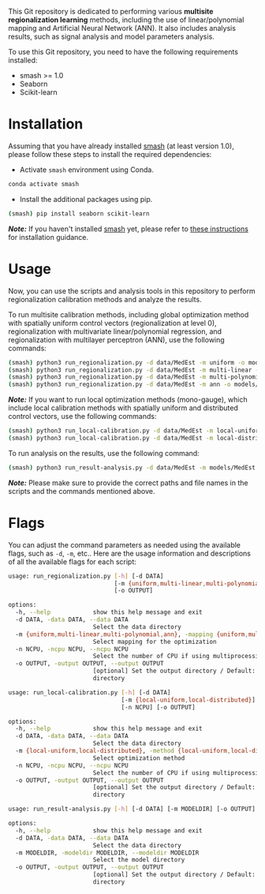 This Git repository is dedicated to performing various **multisite regionalization learning** methods, including the use of linear/polynomial mapping and Artificial Neural Network (ANN). It also includes analysis results, such as signal analysis and model parameters analysis.

To use this Git repository, you need to have the following requirements installed:
- smash >= 1.0
- Seaborn
- Scikit-learn

# Installation
Assuming that you have already installed [smash](https://github.com/DassHydro-dev/smash) (at least version 1.0), please follow these steps to install the required dependencies:
- Activate `smash` environment using Conda.
```bash
conda activate smash
```
- Install the additional packages using pip.
```bash
(smash) pip install seaborn scikit-learn 
```
**_Note:_**  If you haven't installed [smash](https://github.com/DassHydro-dev/smash) yet, please refer to [these instructions](https://smash.recover.inrae.fr/getting_started/index.html) for installation guidance.

# Usage
Now, you can use the scripts and analysis tools in this repository to perform regionalization calibration methods and analyze the results.

To run multisite calibration methods, including global optimization method with spatially uniform control vectors (regionalization at level 0), regionalization with multivariate linear/polynomial regression, and regionalization with multilayer perceptron (ANN), use the following commands:
```bash
(smash) python3 run_regionalization.py -d data/MedEst -m uniform -o models/MedEst
(smash) python3 run_regionalization.py -d data/MedEst -m multi-linear -o models/MedEst
(smash) python3 run_regionalization.py -d data/MedEst -m multi-polynomial -o models/MedEst
(smash) python3 run_regionalization.py -d data/MedEst -m ann -o models/MedEst
```

**_Note:_** If you want to run local optimization methods (mono-gauge), which include local calibration methods with spatially uniform and distributed control vectors, use the following commands:
```bash
(smash) python3 run_local-calibration.py -d data/MedEst -m local-uniform -o models/MedEst
(smash) python3 run_local-calibration.py -d data/MedEst -m local-distributed -o models/MedEst
```

To run analysis on the results, use the following command:
```bash
(smash) python3 run_result-analysis.py -d data/MedEst -m models/MedEst -o graphs/MedEst
```

**_Note:_** Please make sure to provide the correct paths and file names in the scripts and the commands mentioned above. 

# Flags

You can adjust the command parameters as needed using the available flags, such as `-d`, `-m`, etc.. Here are the usage information and descriptions of all the available flags for each script:

```bash
usage: run_regionalization.py [-h] [-d DATA]
                              [-m {uniform,multi-linear,multi-polynomial,ann}]
                              [-o OUTPUT]

options:
  -h, --help            show this help message and exit
  -d DATA, -data DATA, --data DATA
                        Select the data directory
  -m {uniform,multi-linear,multi-polynomial,ann}, -mapping {uniform,multi-linear,multi-polynomial,ann}, --mapping {uniform,multi-linear,multi-polynomial,ann}
                        Select mapping for the optimization
  -n NCPU, -ncpu NCPU, --ncpu NCPU
                        Select the number of CPU if using multiprocessing 
  -o OUTPUT, -output OUTPUT, --output OUTPUT
                        [optional] Set the output directory / Default: current
                        directory
```

```bash
usage: run_local-calibration.py [-h] [-d DATA]
                                [-m {local-uniform,local-distributed}]
                                [-n NCPU] [-o OUTPUT]

options:
  -h, --help            show this help message and exit
  -d DATA, -data DATA, --data DATA
                        Select the data directory
  -m {local-uniform,local-distributed}, -method {local-uniform,local-distributed}, --method {local-uniform,local-distributed}
                        Select optimization method
  -n NCPU, -ncpu NCPU, --ncpu NCPU
                        Select the number of CPU if using multiprocessing
  -o OUTPUT, -output OUTPUT, --output OUTPUT
                        [optional] Set the output directory / Default: current
                        directory
```

```bash
usage: run_result-analysis.py [-h] [-d DATA] [-m MODELDIR] [-o OUTPUT]

options:
  -h, --help            show this help message and exit
  -d DATA, -data DATA, --data DATA
                        Select the data directory
  -m MODELDIR, -modeldir MODELDIR, --modeldir MODELDIR
                        Select the model directory
  -o OUTPUT, -output OUTPUT, --output OUTPUT
                        [optional] Set the output directory / Default: current
                        directory
```
